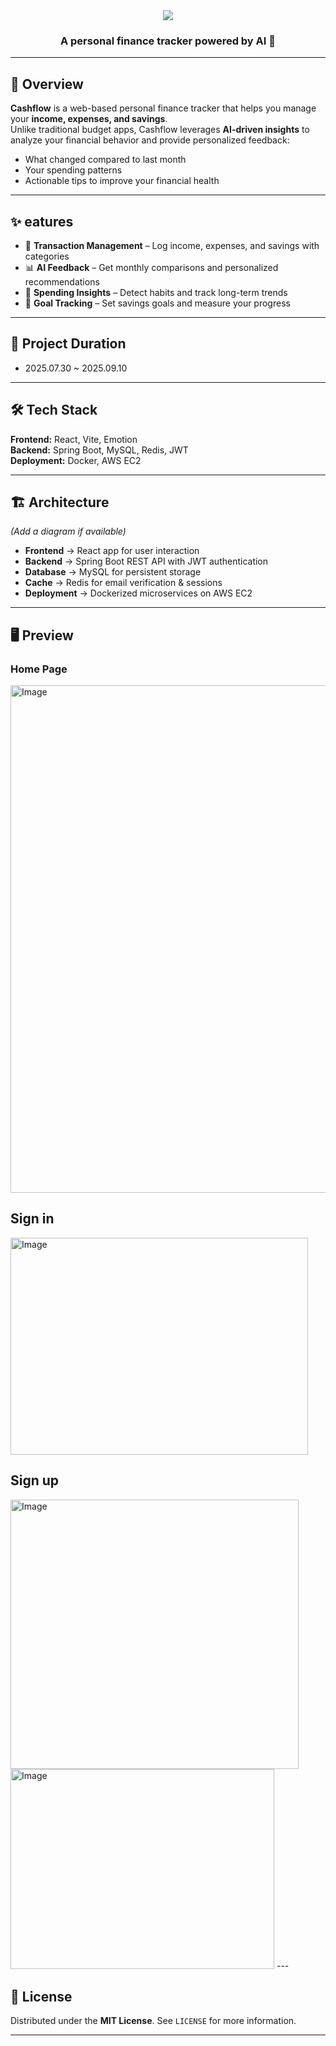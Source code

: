 <div align="center">
  <img src="https://capsule-render.vercel.app/api?type=waving&color=0:b0e13d,100:614fe8&height=180&text=Cashflow&animation=&fontColor=ffffff&fontSize=60" />
  <h3>A personal finance tracker powered by AI 🚀</h3>
</div>

---

## 📌 Overview
**Cashflow** is a web-based personal finance tracker that helps you manage your **income, expenses, and savings**.  
Unlike traditional budget apps, Cashflow leverages **AI-driven insights** to analyze your financial behavior and provide personalized feedback:
- What changed compared to last month
- Your spending patterns
- Actionable tips to improve your financial health

---

## ✨  eatures
- 📒 **Transaction Management** – Log income, expenses, and savings with categories  
- 📊 **AI Feedback** – Get monthly comparisons and personalized recommendations  
- 🔎 **Spending Insights** – Detect habits and track long-term trends  
- 🎯 **Goal Tracking** – Set savings goals and measure your progress  

---

## 📆 Project Duration

- 2025.07.30 ~ 2025.09.10

---

## 🛠️ Tech Stack
**Frontend:** React, Vite, Emotion  
**Backend:** Spring Boot, MySQL, Redis, JWT  
**Deployment:** Docker, AWS EC2  

---

## 🏗️ Architecture
*(Add a diagram if available)*  
- **Frontend** → React app for user interaction  
- **Backend** → Spring Boot REST API with JWT authentication  
- **Database** → MySQL for persistent storage  
- **Cache** → Redis for email verification & sessions  
- **Deployment** → Dockerized microservices on AWS EC2  

---

## 🖥️ Preview

### Home Page
<img width="1440" height="812" alt="Image" src="https://github.com/user-attachments/assets/affc81f0-3064-47a6-857d-b74210d1f841" />

## Sign in
<img width="476" height="347" alt="Image" src="https://github.com/user-attachments/assets/21095ff3-5a3c-4fe5-9711-ce6b784c860d" />

## Sign up
<img width="461" height="431" alt="Image" src="https://github.com/user-attachments/assets/5f3da0f9-5548-4c32-95b2-4438ccb2766c" />
<img width="422" height="320" alt="Image" src="https://github.com/user-attachments/assets/6988f863-f432-41b7-afe2-69cfdd97c510" />
---


## 📜 License
Distributed under the **MIT License**. See `LICENSE` for more information.

---
